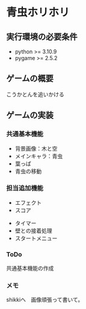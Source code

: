 # 青虫ホリホリ

## 実行環境の必要条件 
* python >= 3.10.9
* pygame >= 2.5.2

## ゲームの概要
こうかとんを追いかける

## ゲームの実装
### 共通基本機能
* 背景画像：木と空
* メインキャラ：青虫
* 葉っぱ
* 青虫の移動

### 担当追加機能
* エフェクト
* スコア
<!-- * メニューボタン -->
* タイマー
* 壁との接着処理
* スタートメニュー

### ToDo
共通基本機能の作成

### メモ
shikkiへ　画像頑張って書いて。